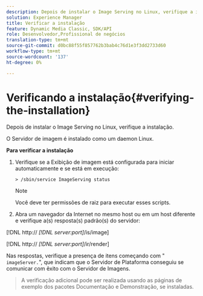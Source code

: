 ```yaml
---
description: Depois de instalar o Image Serving no Linux, verifique a instalação.
solution: Experience Manager
title: Verificar a instalação
feature: Dynamic Media Classic, SDK/API
role: Desenvolvedor,Profissional de negócios
translation-type: tm+mt
source-git-commit: d0bc88f55f857762b3bab4c76d1e3f3dd2733d60
workflow-type: tm+mt
source-wordcount: '137'
ht-degree: 0%

---
```



# Verificando a instalação{#verifying-the-installation}

Depois de instalar o Image Serving no Linux, verifique a instalação.

O Servidor de imagem é instalado como um daemon Linux.

**Para verificar a instalação**

1. Verifique se a Exibição de imagem está configurada para iniciar automaticamente e se está em execução:

   `> /sbin/service ImageServing status`

   >[!NOTE]
   >
   >Você deve ter permissões de raiz para executar esses scripts.

1. Abra um navegador da Internet no mesmo host ou em um host diferente e verifique a(s) resposta(s) padrão(s) do servidor:

[!DNL http:// *[!DNL server:port]*/is/image]

[!DNL http:// *[!DNL server:port]*/ir/render]

Nas respostas, verifique a presença de itens começando com &quot; `imageServer.`&quot;, que indicam que o Servidor de Plataforma conseguiu se comunicar com êxito com o Servidor de Imagens.
>A verificação adicional pode ser realizada usando as páginas de exemplo dos pacotes Documentação e Demonstração, se instaladas.

